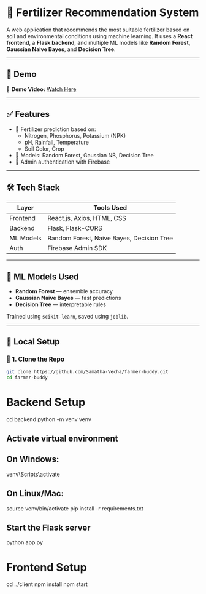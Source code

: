 # 🌾 Fertilizer Recommendation System

A web application that recommends the most suitable fertilizer based on soil and environmental conditions using machine learning. It uses a **React frontend**, a **Flask backend**, and multiple ML models like **Random Forest**, **Gaussian Naive Bayes**, and **Decision Tree**.

---

## 📸 Demo 

🎥 **Demo Video:** [Watch Here](https://drive.google.com/file/d/1zUTg_sezr69i0dw0GlQXDJGE2OcQAdmh/view?usp=sharing)  

---

## ✅ Features

- 🚜 Fertilizer prediction based on:
  - Nitrogen, Phosphorus, Potassium (NPK)
  - pH, Rainfall, Temperature
  - Soil Color, Crop
- 🤖 Models: Random Forest, Gaussian NB, Decision Tree
- 🔐 Admin authentication with Firebase

---

## 🛠 Tech Stack

| Layer      | Tools Used                              |
|------------|------------------------------------------|
| Frontend   | React.js, Axios, HTML, CSS               |
| Backend    | Flask, Flask-CORS                        |
| ML Models  | Random Forest, Naive Bayes, Decision Tree|
| Auth       | Firebase Admin SDK                       |

---

## 🧪 ML Models Used

- **Random Forest** — ensemble accuracy
- **Gaussian Naive Bayes** — fast predictions
- **Decision Tree** — interpretable rules

Trained using `scikit-learn`, saved using `joblib`.

---

## 🔧 Local Setup

### 🚀 1. Clone the Repo

```bash
git clone https://github.com/Samatha-Vecha/farmer-buddy.git
cd farmer-buddy
```
# Backend Setup

cd backend
python -m venv venv
## Activate virtual environment
## On Windows:
venv\Scripts\activate
## On Linux/Mac:
source venv/bin/activate
pip install -r requirements.txt

## Start the Flask server
python app.py

# Frontend Setup
cd ../client
npm install
npm start
